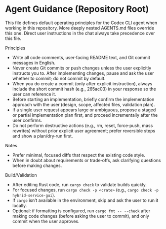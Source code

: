 # Agent Guidance (Repository Root)

This file defines default operating principles for the Codex CLI agent when working in this repository. More deeply nested AGENTS.md files override this one. Direct user instructions in the chat always take precedence over this file.

Principles

- Write all code comments, user‑facing README text, and Git commit messages in English.
- Never create Git commits or push changes unless the user explicitly instructs you to. After implementing changes, pause and ask the user whether to commit; do not commit by default.
- When you do create a commit (only after explicit instruction), always include the short commit hash (e.g., 265ac03) in your response so the user can reference it.
- Before starting an implementation, briefly confirm the implementation approach with the user (design, scope, affected files, validation plan).
- If a single user request appears large or ambiguous, propose a staged or partial implementation plan first, and proceed incrementally after the user confirms.
- Do not perform destructive actions (e.g., rm, reset, force‑push, mass rewrites) without prior explicit user agreement; prefer reversible steps and show a plan/dry‑run first.

Notes

- Prefer minimal, focused diffs that respect the existing code style.
- When in doubt about requirements or trade‑offs, ask clarifying questions before making changes.

Build/Validation

- After editing Rust code, run `cargo check` to validate builds quickly.
- For focused changes, run `cargo check -p <crate>` (e.g., `cargo check -p hybrid-service-gui`).
- If `cargo` isn’t available in the environment, skip and ask the user to run it locally.
- Optional: if formatting is configured, run `cargo fmt -- --check` after making code changes (before asking the user to commit), and only commit when the user approves.
